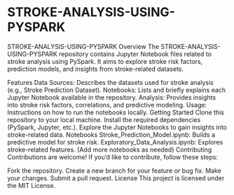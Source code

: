 # STROKE-ANALYSIS-USING-PYSPARK
STROKE-ANALYSIS-USING-PYSPARK
Overview
The STROKE-ANALYSIS-USING-PYSPARK repository contains Jupyter Notebook files related to stroke analysis using PySpark. It aims to explore stroke risk factors, prediction models, and insights from stroke-related datasets.

Features
Data Sources: Describes the datasets used for stroke analysis (e.g., Stroke Prediction Dataset).
Notebooks: Lists and briefly explains each Jupyter Notebook available in the repository.
Analysis: Provides insights into stroke risk factors, correlations, and predictive modeling.
Usage: Instructions on how to run the notebooks locally.
Getting Started
Clone this repository to your local machine.
Install the required dependencies (PySpark, Jupyter, etc.).
Explore the Jupyter Notebooks to gain insights into stroke-related data.
Notebooks
Stroke_Prediction_Model.ipynb: Builds a predictive model for stroke risk.
Exploratory_Data_Analysis.ipynb: Explores stroke-related features.
(Add more notebooks as needed)
Contributing
Contributions are welcome! If you’d like to contribute, follow these steps:

Fork the repository.
Create a new branch for your feature or bug fix.
Make your changes.
Submit a pull request.
License
This project is licensed under the MIT License.
